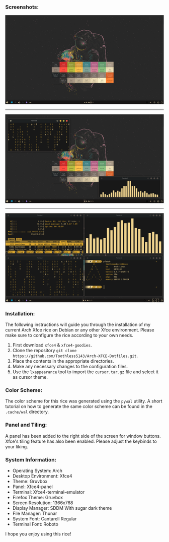 ### Screenshots:

![Desktop](.assets/screenshots/2023-08-03_15-15.png) <hr>
![With some utilities](.assets/screenshots/2023-08-03_15-13.png) <hr>
![Tilled Window](.assets/screenshots/2023-08-03_18-38.png)

### Installation:
The following instructions will guide you through the installation of my current Arch Xfce rice on Debian or any other Xfce environment. Please make sure to configure the rice according to your own needs.

1. First download `xfce4` & `xfce4-goodies`.
2. Clone the repository `git clone https://github.com/Toothless5143/Arch-XFCE-Dotfiles.git`.
3. Place the contents in the appropriate directories.
4. Make any necessary changes to the configuration files.
5. Use the `lxappearance` tool to import the `cursor.tar.gz` file and select it as cursor theme.

### Color Scheme:
The color scheme for this rice was generated using the `pywal` utility. A short tutorial on how to generate the same color scheme can be found in the `.cache/wal` directory.

### Panel and Tiling:
A panel has been added to the right side of the screen for window buttons. Xfce's tiling feature has also been enabled. Please adjust the keybinds to your liking.

### System Information:
- Operating System: Arch
- Desktop Environment: Xfce4
- Theme: Gruvbox
- Panel: Xfce4-panel
- Terminal: Xfce4-terminal-emulator
- Firefox Theme: Gruvbox
- Screen Resolution: 1366x768
- Display Manager: SDDM With sugar dark theme
- File Manager: Thunar
- System Font: Cantarell Regular
- Terminal Font: Roboto
  
I hope you enjoy using this rice!
